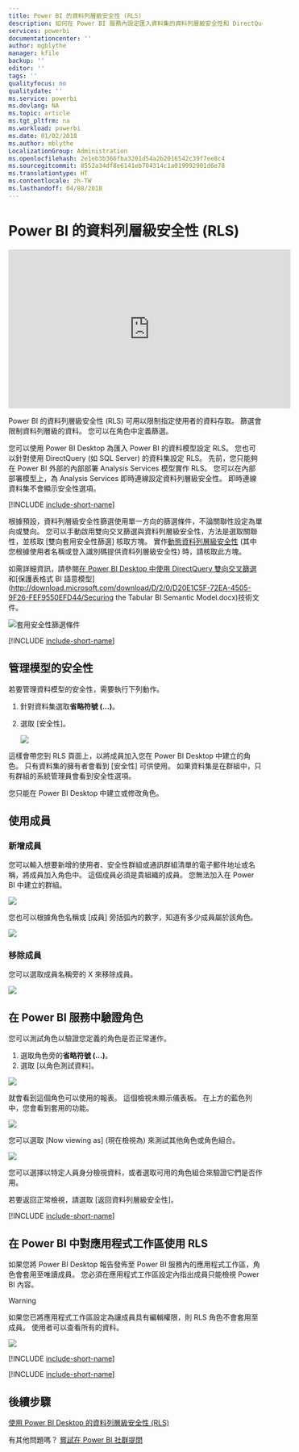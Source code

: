 ```yaml
---
title: Power BI 的資料列層級安全性 (RLS)
description: 如何在 Power BI 服務內設定匯入資料集的資料列層級安全性和 DirectQuery。
services: powerbi
documentationcenter: ''
author: mgblythe
manager: kfile
backup: ''
editor: ''
tags: ''
qualityfocus: no
qualitydate: ''
ms.service: powerbi
ms.devlang: NA
ms.topic: article
ms.tgt_pltfrm: na
ms.workload: powerbi
ms.date: 01/02/2018
ms.author: mblythe
LocalizationGroup: Administration
ms.openlocfilehash: 2e1eb3b366fba3201d54a2b2016542c39f7ee8c4
ms.sourcegitcommit: 8552a34df8e6141eb704314c1a019992901d6e78
ms.translationtype: HT
ms.contentlocale: zh-TW
ms.lasthandoff: 04/08/2018
---
```

# <a name="row-level-security-rls-with-power-bi"></a>Power BI 的資料列層級安全性 (RLS)
<iframe width="560" height="315" src="https://www.youtube.com/embed/67fK0GoVQ80?showinfo=0" frameborder="0" allowfullscreen></iframe>

Power BI 的資料列層級安全性 (RLS) 可用以限制指定使用者的資料存取。 篩選會限制資料列層級的資料。 您可以在角色中定義篩選。

您可以使用 Power BI Desktop 為匯入 Power BI 的資料模型設定 RLS。 您也可以針對使用 DirectQuery (如 SQL Server) 的資料集設定 RLS。 先前，您只能夠在 Power BI 外部的內部部署 Analysis Services 模型實作 RLS。 您可以在內部部署模型上，為 Analysis Services 即時連線設定資料列層級安全性。 即時連線資料集不會顯示安全性選項。

[!INCLUDE [include-short-name](./includes/rls-desktop-define-roles.md)]

根據預設，資料列層級安全性篩選使用單一方向的篩選條件，不論關聯性設定為單向或雙向。 您可以手動啟用雙向交叉篩選與資料列層級安全性，方法是選取關聯性，並核取 [雙向套用安全性篩選] 核取方塊。 實作[動態資料列層級安全性](https://docs.microsoft.com/en-us/sql/analysis-services/supplemental-lesson-implement-dynamic-security-by-using-row-filters) (其中您根據使用者名稱或登入識別碼提供資料列層級安全性) 時，請核取此方塊。 

如需詳細資訊，請參閱[在 Power BI Desktop 中使用 DirectQuery 雙向交叉篩選](desktop-bidirectional-filtering.md)和[保護表格式 BI 語意模型](http://download.microsoft.com/download/D/2/0/D20E1C5F-72EA-4505-9F26-FEF9550EFD44/Securing the Tabular BI Semantic Model.docx)技術文件。

![套用安全性篩選條件](media/service-admin-rls/rls-apply-security-filter.png)


[!INCLUDE [include-short-name](./includes/rls-desktop-view-as-roles.md)]

## <a name="manage-security-on-your-model"></a>管理模型的安全性
若要管理資料模型的安全性，需要執行下列動作。

1. 針對資料集選取**省略符號 (...)**。
2. 選取 [安全性]。
   
   ![](media/service-admin-rls/rls-security.png)

這樣會帶您到 RLS 頁面上，以將成員加入您在 Power BI Desktop 中建立的角色。 只有資料集的擁有者會看到 [安全性] 可供使用。 如果資料集是在群組中，只有群組的系統管理員會看到安全性選項。 

您只能在 Power BI Desktop 中建立或修改角色。

## <a name="working-with-members"></a>使用成員
### <a name="add-members"></a>新增成員
您可以輸入想要新增的使用者、安全性群組或通訊群組清單的電子郵件地址或名稱，將成員加入角色中。 這個成員必須是貴組織的成員。 您無法加入在 Power BI 中建立的群組。

![](media/service-admin-rls/rls-add-member.png)

您也可以根據角色名稱或 [成員] 旁括弧內的數字，知道有多少成員屬於該角色。

![](media/service-admin-rls/rls-member-count.png)

### <a name="remove-members"></a>移除成員
您可以選取成員名稱旁的 X 來移除成員。 

![](media/service-admin-rls/rls-remove-member.png)

## <a name="validating-the-role-within-the-power-bi-service"></a>在 Power BI 服務中驗證角色
您可以測試角色以驗證您定義的角色是否正常運作。 

1. 選取角色旁的**省略符號 (...)**。
2. 選取 [以角色測試資料]。

![](media/service-admin-rls/rls-test-role.png)

就會看到這個角色可以使用的報表。 這個檢視未顯示儀表板。 在上方的藍色列中，您會看到套用的功能。

![](media/service-admin-rls/rls-test-role2.png)

您可以選取 \[Now viewing as] \(現在檢視為) 來測試其他角色或角色組合。

![](media/service-admin-rls/rls-test-role3.png)

您可以選擇以特定人員身分檢視資料，或者選取可用的角色組合來驗證它們是否作用。 

若要返回正常檢視，請選取 [返回資料列層級安全性]。

[!INCLUDE [include-short-name](./includes/rls-usernames.md)]

## <a name="using-rls-with-app-workspaces-in-power-bi"></a>在 Power BI 中對應用程式工作區使用 RLS
如果您將 Power BI Desktop 報告發佈至 Power BI 服務內的應用程式工作區，角色會套用至唯讀成員。 您必須在應用程式工作區設定內指出成員只能檢視 Power BI 內容。

> [!WARNING]
> 如果您已將應用程式工作區設定為讓成員具有編輯權限，則 RLS 角色不會套用至成員。 使用者可以查看所有的資料。
> 
> 

![](media/service-admin-rls/rls-group-settings.png)

[!INCLUDE [include-short-name](./includes/rls-limitations.md)]

[!INCLUDE [include-short-name](./includes/rls-faq.md)]

## <a name="next-steps"></a>後續步驟
[使用 Power BI Desktop 的資料列層級安全性 (RLS)](desktop-rls.md)  

有其他問題嗎？ [嘗試在 Power BI 社群提問](http://community.powerbi.com/)

